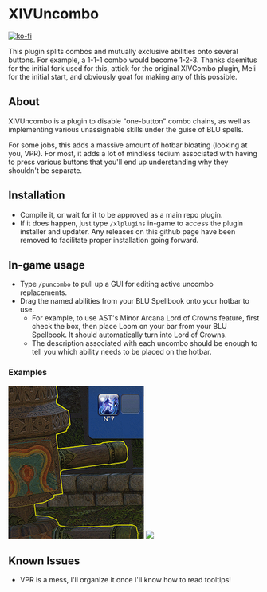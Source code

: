 # XIVUncombo 

[![ko-fi](https://ko-fi.com/img/githubbutton_sm.svg)](https://ko-fi.com/R6R2F1EYP)

This plugin splits combos and mutually exclusive abilities onto several buttons. For example, a 1-1-1 combo would become 1-2-3.
Thanks daemitus for the initial fork used for this, attick for the original XIVCombo plugin, Meli for the initial start, and obviously goat for making any of this possible.

## About
XIVUncombo is a plugin to disable "one-button" combo chains, as well as implementing various unassignable skills under the guise of BLU spells. 

For some jobs, this adds a massive amount of hotbar bloating (looking at you, VPR). For most, it adds a lot of mindless tedium associated with having to press various buttons that you'll end up understanding why they shouldn't be separate.

## Installation
* Compile it, or wait for it to be approved as a main repo plugin.
* If it does happen, just type `/xlplugins` in-game to access the plugin installer and updater. Any releases on this github page have been removed to facilitate proper installation going forward.
## In-game usage
* Type `/puncombo` to pull up a GUI for editing active uncombo replacements.
* Drag the named abilities from your BLU Spellbook onto your hotbar to use.
  * For example, to use AST's Minor Arcana Lord of Crowns feature, first check the box, then place Loom on your bar from your BLU Spellbook. It should automatically turn into Lord of Crowns.
  * The description associated with each uncombo should be enough to tell you which ability needs to be placed on the hotbar.
### Examples
![](https://github.com/MKhayle/XIVUnCombo/blob/main/res/lordsofcrown.gif?raw=true)
![](https://github.com/MKhayle/XIVUnCombo/blob/main/res/hardmodepicto.gif?raw=true)

## Known Issues
* VPR is a mess, I'll organize it once I'll know how to read tooltips!

